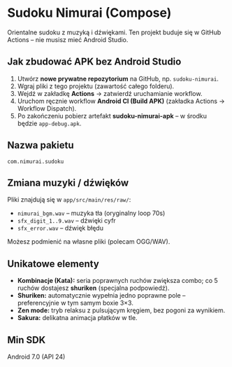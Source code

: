 # Sudoku Nimurai (Compose)

Orientalne sudoku z muzyką i dźwiękami. Ten projekt buduje się w GitHub Actions – nie musisz mieć Android Studio.

## Jak zbudować APK bez Android Studio
1. Utwórz **nowe prywatne repozytorium** na GitHub, np. `sudoku-nimurai`.
2. Wgraj pliki z tego projektu (zawartość całego folderu).
3. Wejdź w zakładkę **Actions** → zatwierdź uruchamianie workflow.
4. Uruchom ręcznie workflow **Android CI (Build APK)** (zakładka Actions → Workflow Dispatch).
5. Po zakończeniu pobierz artefakt **sudoku-nimurai-apk** – w środku będzie `app-debug.apk`.

## Nazwa pakietu
`com.nimurai.sudoku`

## Zmiana muzyki / dźwięków
Pliki znajdują się w `app/src/main/res/raw/`:
- `nimurai_bgm.wav` – muzyka tła (oryginalny loop 70s)
- `sfx_digit_1..9.wav` – dźwięki cyfr
- `sfx_error.wav` – dźwięk błędu

Możesz podmienić na własne pliki (polecam OGG/WAV).

## Unikatowe elementy
- **Kombinacje (Kata):** seria poprawnych ruchów zwiększa combo; co 5 ruchów dostajesz **shuriken** (specjalna podpowiedź).
- **Shuriken:** automatycznie wypełnia jedno poprawne pole – preferencyjnie w tym samym boxie 3×3.
- **Zen mode:** tryb relaksu z pulsującym kręgiem, bez pogoni za wynikiem.
- **Sakura:** delikatna animacja płatków w tle.

## Min SDK
Android 7.0 (API 24)
